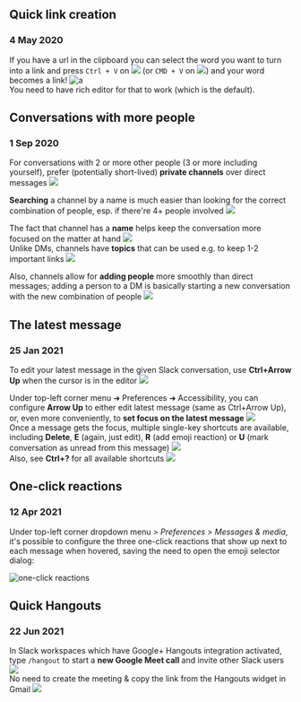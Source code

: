 ## Quick link creation
### 4 May 2020

If you have a url in the clipboard you can select the word you want to turn into a link and press
`Ctrl + V` on ![](linux) (or `CMD + V` on ![](apple)) and your word becomes a link! ![a](haha-babuga) <br/>
You need to have rich editor for that to work (which is the default).


## Conversations with more people
### 1 Sep 2020

For conversations with 2 or more other people (3 or more including yourself),
prefer (potentially short-lived) **private channels** over direct messages ![](halooo)

**Searching** a channel by a name is much easier than looking for the correct combination of people,
esp. if there're 4+ people involved ![](sleuth_or_spy)

The fact that channel has a **name** helps keep the conversation more focused on the matter at hand ![](goncern) <br/>
Unlike DMs, channels have **topics** that can be used e.g. to keep 1-2 important links ![](link)

Also, channels allow for **adding people** more smoothly than direct messages;
adding a person to a DM is basically starting a new conversation with the new combination of people ![](add-reaction)


## The latest message
### 25 Jan 2021

To edit your latest message in the given Slack conversation, use **Ctrl+Arrow Up** when the
cursor is in the editor ![](writing_hand)

Under top-left corner menu &#10140; Preferences &#10140; Accessibility, you can configure **Arrow Up**
to either edit latest message (same as Ctrl+Arrow Up), <br/>
or, even more conveniently, to **set focus on the latest message** ![](gear) <br/>
Once a message gets the focus, multiple single-key shortcuts are available,
including **Delete**, **E** (again, just edit), **R** (add emoji reaction) or **U**
(mark conversation as unread from this message) ![](keyboard) <br/>
Also, see **Ctrl+?** for all available shortcuts ![](bookmark_tabs)


## One-click reactions
### 12 Apr 2021

Under top-left corner dropdown menu > _Preferences_ > _Messages & media_, it's possible to configure
the three one-click reactions that show up next to each message when hovered,
saving the need to open the emoji selector dialog:

![one-click reactions](one-click_reactions.png)


## Quick Hangouts
### 22 Jun 2021

In Slack workspaces which have Google+ Hangouts integration activated,
type `/hangout` to start a **new Google Meet call** and invite other Slack users ![](slack_call) <br/>
No need to create the meeting & copy the link from the Hangouts widget in Gmail ![](gmail)
